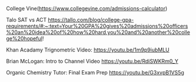 College Vine(https://www.collegevine.com/admissions-calculator)

Talo SAT vs ACT https://tallo.com/blog/college-gpa-requirements/#:~:text=Your%20GPA%20gives%20admissions%20officers%20an%20idea%20of%20how%20hard,you%20and%20another%20college%20hopeful!

Khan Acadamy Trignometric Video: https://youtu.be/1m9p9iubMLU

Brian McLogan: Intro to Channel Video  https://youtu.be/RdiSWKRm0_Y

Organic Chemistry Tutor: Final Exam Prep https://youtu.be/G3xvpB1VS5g